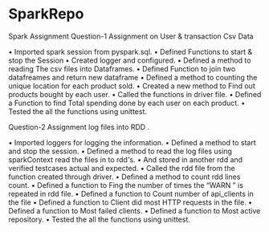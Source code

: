 # SparkRepo
Spark Assignment
Question-1 Assignment on User & transaction Csv Data

•	Imported spark session from pyspark.sql.
•	Defined Functions to start & stop the Session
•	Created logger and configured.
•	Defined a method to reading The csv files into Dataframes.
•	Defined Function to join two datafreames and return new dataframe
•	Defined a method to counting the unique location for each product sold.
•	Created a new method to Find out products bought by each user.
•	Called the functions in driver file.
•	Defined a Function to find Total spending done by each user on each product.
• Tested the all the functions using unittest.

Question-2 Assignment log files into RDD .

•	Imported loggers for logging the information.
•	Defined a method to start and stop the session.
•	Defined a method to read the log files using sparkContext read the files in to rdd's.
•	And stored in another rdd and verified testcases actual and expected.
•	Called the rdd file from the function created through driver.
•	Defined a method to count rdd lines count.
•	Defined a function to Fing the number of times the “WARN ” is repeated in rdd file.
•	Defined a function to Count number of api_clients in the file
•	Defined a function to Client did most HTTP requests in the file.
•	Defined a function to Most failed clients.
•	Defined a function to Most active repository.
•	Tested the all the functions using unittest.
